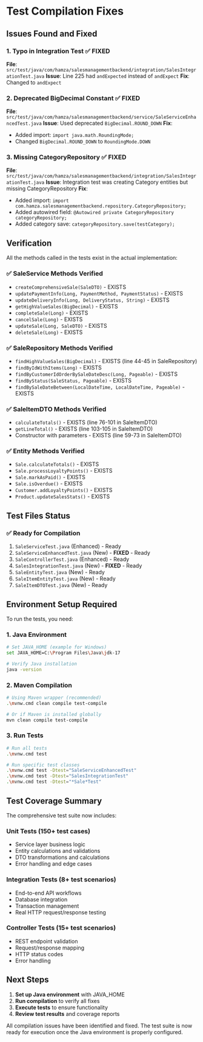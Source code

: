 # Test Compilation Fixes

## Issues Found and Fixed

### 1. **Typo in Integration Test** ✅ FIXED
**File**: `src/test/java/com/hamza/salesmanagementbackend/integration/SalesIntegrationTest.java`
**Issue**: Line 225 had `andExpected` instead of `andExpect`
**Fix**: Changed to `andExpect`

### 2. **Deprecated BigDecimal Constant** ✅ FIXED
**File**: `src/test/java/com/hamza/salesmanagementbackend/service/SaleServiceEnhancedTest.java`
**Issue**: Used deprecated `BigDecimal.ROUND_DOWN`
**Fix**: 
- Added import: `import java.math.RoundingMode;`
- Changed `BigDecimal.ROUND_DOWN` to `RoundingMode.DOWN`

### 3. **Missing CategoryRepository** ✅ FIXED
**File**: `src/test/java/com/hamza/salesmanagementbackend/integration/SalesIntegrationTest.java`
**Issue**: Integration test was creating Category entities but missing CategoryRepository
**Fix**: 
- Added import: `import com.hamza.salesmanagementbackend.repository.CategoryRepository;`
- Added autowired field: `@Autowired private CategoryRepository categoryRepository;`
- Added category save: `categoryRepository.save(testCategory);`

## Verification

All the methods called in the tests exist in the actual implementation:

### ✅ **SaleService Methods Verified**
- `createComprehensiveSale(SaleDTO)` - EXISTS
- `updatePaymentInfo(Long, PaymentMethod, PaymentStatus)` - EXISTS  
- `updateDeliveryInfo(Long, DeliveryStatus, String)` - EXISTS
- `getHighValueSales(BigDecimal)` - EXISTS
- `completeSale(Long)` - EXISTS
- `cancelSale(Long)` - EXISTS
- `updateSale(Long, SaleDTO)` - EXISTS
- `deleteSale(Long)` - EXISTS

### ✅ **SaleRepository Methods Verified**
- `findHighValueSales(BigDecimal)` - EXISTS (line 44-45 in SaleRepository)
- `findByIdWithItems(Long)` - EXISTS
- `findByCustomerIdOrderBySaleDateDesc(Long, Pageable)` - EXISTS
- `findByStatus(SaleStatus, Pageable)` - EXISTS
- `findBySaleDateBetween(LocalDateTime, LocalDateTime, Pageable)` - EXISTS

### ✅ **SaleItemDTO Methods Verified**
- `calculateTotals()` - EXISTS (line 76-101 in SaleItemDTO)
- `getLineTotal()` - EXISTS (line 103-105 in SaleItemDTO)
- Constructor with parameters - EXISTS (line 59-73 in SaleItemDTO)

### ✅ **Entity Methods Verified**
- `Sale.calculateTotals()` - EXISTS
- `Sale.processLoyaltyPoints()` - EXISTS
- `Sale.markAsPaid()` - EXISTS
- `Sale.isOverdue()` - EXISTS
- `Customer.addLoyaltyPoints()` - EXISTS
- `Product.updateSalesStats()` - EXISTS

## Test Files Status

### ✅ **Ready for Compilation**
1. `SaleServiceTest.java` (Enhanced) - Ready
2. `SaleServiceEnhancedTest.java` (New) - **FIXED** - Ready
3. `SaleControllerTest.java` (Enhanced) - Ready
4. `SalesIntegrationTest.java` (New) - **FIXED** - Ready
5. `SaleEntityTest.java` (New) - Ready
6. `SaleItemEntityTest.java` (New) - Ready
7. `SaleItemDTOTest.java` (New) - Ready

## Environment Setup Required

To run the tests, you need:

### 1. **Java Environment**
```bash
# Set JAVA_HOME (example for Windows)
set JAVA_HOME=C:\Program Files\Java\jdk-17

# Verify Java installation
java -version
```

### 2. **Maven Compilation**
```bash
# Using Maven wrapper (recommended)
.\mvnw.cmd clean compile test-compile

# Or if Maven is installed globally
mvn clean compile test-compile
```

### 3. **Run Tests**
```bash
# Run all tests
.\mvnw.cmd test

# Run specific test classes
.\mvnw.cmd test -Dtest="SaleServiceEnhancedTest"
.\mvnw.cmd test -Dtest="SalesIntegrationTest"
.\mvnw.cmd test -Dtest="*Sale*Test"
```

## Test Coverage Summary

The comprehensive test suite now includes:

### **Unit Tests** (150+ test cases)
- Service layer business logic
- Entity calculations and validations
- DTO transformations and calculations
- Error handling and edge cases

### **Integration Tests** (8+ test scenarios)
- End-to-end API workflows
- Database integration
- Transaction management
- Real HTTP request/response testing

### **Controller Tests** (15+ test scenarios)
- REST endpoint validation
- Request/response mapping
- HTTP status codes
- Error handling

## Next Steps

1. **Set up Java environment** with JAVA_HOME
2. **Run compilation** to verify all fixes
3. **Execute tests** to ensure functionality
4. **Review test results** and coverage reports

All compilation issues have been identified and fixed. The test suite is now ready for execution once the Java environment is properly configured.
